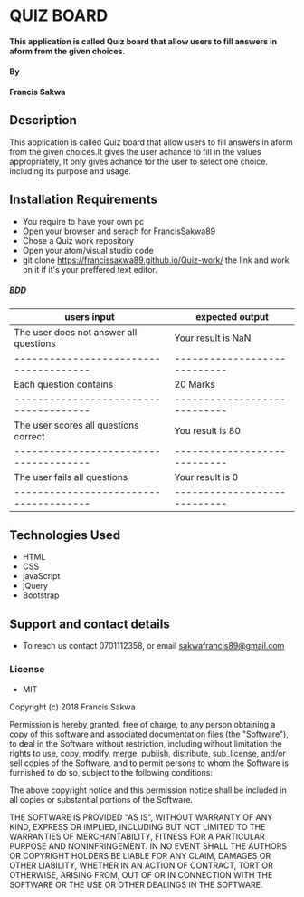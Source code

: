 # QUIZ BOARD
#### This application is called Quiz board that allow users to fill answers in aform from the given choices.
#### By
**Francis Sakwa**
## Description
   This application is called Quiz board that allow users to fill answers in aform from the given choices.It gives the user achance to fill in the values appropriately, It only gives achance for the user to select one choice. including its purpose and usage. 
## Installation Requirements
* You require to have your own pc
* Open your browser and serach for FrancisSakwa89
* Chose a Quiz work repository
* Open your atom/visual studio code
* git clone  https://francissakwa89.github.io/Quiz-work/  the link and work on it if it's your preffered text editor.


##### BDD
users input                           | expected output
--------------------------------------|----------------------------
The user does not answer all questions|Your result is NaN
--------------------------------------|----------------------------
Each question contains                |20 Marks       
--------------------------------------|----------------------------
The user scores all questions correct |You result is 80
--------------------------------------|----------------------------
The user fails all questions          |Your result is 0
--------------------------------------|----------------------------
## Technologies Used
 * HTML
 * CSS
 * javaScript
 * jQuery
 * Bootstrap
## Support and contact details
 * To reach us contact 0701112358, or email sakwafrancis89@gmail.com
### License
* MIT

Copyright (c) 2018 Francis Sakwa

Permission is hereby granted, free of charge, to any person obtaining a copy of this software and associated documentation files (the "Software"), to deal in the Software without restriction, including without limitation the rights to use, copy, modify, merge, publish, distribute, sub_license, and/or sell copies of the Software, and to permit persons to whom the Software is furnished to do so, subject to the following conditions:

The above copyright notice and this permission notice shall be included in all copies or substantial portions of the Software.

THE SOFTWARE IS PROVIDED "AS IS", WITHOUT WARRANTY OF ANY KIND, EXPRESS OR IMPLIED, INCLUDING BUT NOT LIMITED TO THE WARRANTIES OF MERCHANTABILITY, FITNESS FOR A PARTICULAR PURPOSE AND NONINFRINGEMENT. IN NO EVENT SHALL THE AUTHORS OR COPYRIGHT HOLDERS BE LIABLE FOR ANY CLAIM, DAMAGES OR OTHER LIABILITY, WHETHER IN AN ACTION OF CONTRACT, TORT OR OTHERWISE, ARISING FROM, OUT OF OR IN CONNECTION WITH THE SOFTWARE OR THE USE OR OTHER DEALINGS IN THE SOFTWARE.
  
